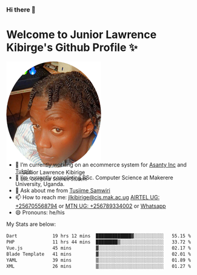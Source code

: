 ### Hi there 👋 
# Welcome to Junior Lawrence Kibirge's Github Profile ✨
 
<p align="center" style="border-radius:50%;width:250px;height:250px;">
  <img src="https://github.com/juniorkibirige/juniorkibirige/blob/main/cropped-twitter-pp.png" 
       alt="Profile picture from Twitter" /></br>
  <span align="center">Junior Lawrence Kibirige</span><br/>
  <small align="center" font-size="15">Bsc. Computer Science Student</small>
</p>

- 🔭 I’m currently working on an ecommerce system for [Asanty Inc](https://asanty.africa) and [Tukole](https://app.tukole.ug).
- 🌱 I’m currently completing BSc. Computer Science at Makerere University, Uganda.
- 💬 Ask about me from [Tusiime Samwiri](mailto:stusiime@asanty.africa)
- 📫 How to reach me: [jlkibirige@cis.mak.ac.ug](mailto:juniorkibirige@students.mak.ac.ug) [AIRTEL UG: +256705568794](tel:+256705568794) or [MTN UG: +256789334002](tel:+256789334002) or [Whatsapp](tel:+17602847072)
- 😄 Pronouns: he/his

My Stats are below:

<!--START_SECTION:waka-->

```text
Dart             19 hrs 12 mins  █████████████▓░░░░░░░░░░░   55.15 %
PHP              11 hrs 44 mins  ████████▒░░░░░░░░░░░░░░░░   33.72 %
Vue.js           45 mins         ▓░░░░░░░░░░░░░░░░░░░░░░░░   02.17 %
Blade Template   41 mins         ▓░░░░░░░░░░░░░░░░░░░░░░░░   02.01 %
YAML             39 mins         ▒░░░░░░░░░░░░░░░░░░░░░░░░   01.89 %
XML              26 mins         ▒░░░░░░░░░░░░░░░░░░░░░░░░   01.27 %
```

<!--END_SECTION:waka-->
